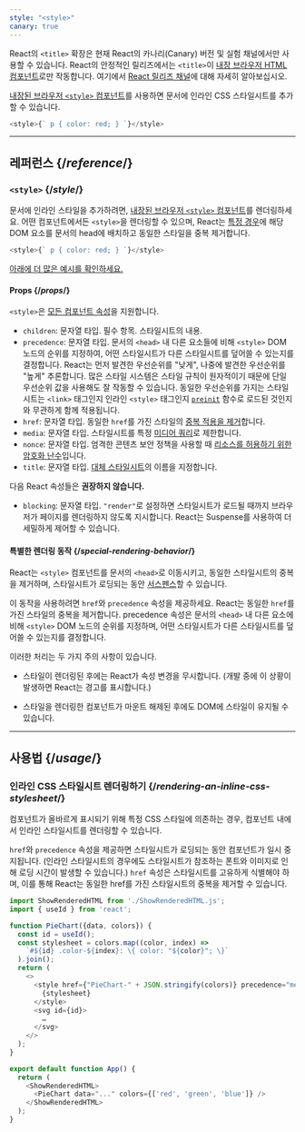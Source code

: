 ```yaml
---
style: "<style>"
canary: true
---
```


<Canary>

React의 `<title>` 확장은 현재 React의 카나리(Canary) 버전 및 실험 채널에서만 사용할 수 있습니다. React의 안정적인 릴리즈에서는 `<title>`이 [내장 브라우저 HTML 컴포넌트](/reference/react-dom/components#all-html-components)로만 작동합니다. 여기에서 [React 릴리즈 채널](/community/versioning-policy#all-release-channels)에 대해 자세히 알아보십시오.

</Canary>

<Intro>

[내장된 브라우저 `<style>` 컴포넌트](https://developer.mozilla.org/ko/docs/Web/HTML/Element/style)를 사용하면 문서에 인라인 CSS 스타일시트를 추가할 수 있습니다.

```js
<style>{` p { color: red; } `}</style>
```

</Intro>

<InlineToc />

---

## 레퍼런스 {/*reference*/}

### `<style>` {/*style*/}

문서에 인라인 스타일을 추가하려면, [내장된 브라우저 `<style>` 컴포넌트](https://developer.mozilla.org/ko/docs/Web/HTML/Element/style)를 렌더링하세요. 어떤 컴포넌트에서든 `<style>`을 렌더링할 수 있으며, React는 [특정 경우](#special-rendering-behavior)에 해당 DOM 요소를 문서의 head에 배치하고 동일한 스타일을 중복 제거합니다.

```js
<style>{` p { color: red; } `}</style>
```

[아래에 더 많은 예시를 확인하세요.](#usage)

#### Props {/*props*/}

`<style>`은 [모든 컴포넌트 속성](/reference/react-dom/components/common#props)을 지원합니다.

* `children`: 문자열 타입. 필수 항목. 스타일시트의 내용.
* `precedence`: 문자열 타입. 문서의 `<head>` 내 다른 요소들에 비해 `<style>` DOM 노드의 순위를 지정하여, 어떤 스타일시트가 다른 스타일시트를 덮어쓸 수 있는지를 결정합니다. React는 먼저 발견한 우선순위를 "낮게", 나중에 발견한 우선순위를 "높게" 추론합니다. 많은 스타일 시스템은 스타일 규칙이 원자적이기 때문에 단일 우선순위 값을 사용해도 잘 작동할 수 있습니다. 동일한 우선순위를 가지는 스타일시트는 `<link>` 태그인지 인라인 `<style>` 태그인지 [`preinit`](/reference/react-dom/preinit) 함수로 로드된 것인지와 무관하게 함께 적용됩니다.
* `href`: 문자열 타입. 동일한 `href`를 가진 스타일의 [중복 적용을 제거](#special-rendering-behavior)합니다.
* `media`: 문자열 타입. 스타일시트를 특정 [미디어 쿼리](https://developer.mozilla.org/ko/docs/Web/CSS/CSS_media_queries/Using_media_queries)로 제한합니다.
* `nonce`: 문자열 타입. 엄격한 콘텐츠 보안 정책을 사용할 때 [리소스를 허용하기 위한 암호화 난수](https://developer.mozilla.org/en-US/docs/Web/HTML/Global_attributes/nonce)입니다.
* `title`: 문자열 타입. [대체 스타일시트](https://developer.mozilla.org/ko/docs/Web/CSS/Alternative_style_sheets)의 이름을 지정합니다.

다음 React 속성들은 **권장하지 않습니다.**

* `blocking`: 문자열 타입. `"render"`로 설정하면 스타일시트가 로드될 때까지 브라우저가 페이지를 렌더링하지 않도록 지시합니다. React는 Suspense를 사용하여 더 세밀하게 제어할 수 있습니다.

#### 특별한 렌더링 동작 {/*special-rendering-behavior*/}

React는 `<style>` 컴포넌트를 문서의 `<head>`로 이동시키고, 동일한 스타일시트의 중복을 제거하며, 스타일시트가 로딩되는 동안 [서스펜스](/reference/react/Suspense)할 수 있습니다.

이 동작을 사용하려면 `href`와 `precedence` 속성을 제공하세요. React는 동일한 `href`를 가진 스타일의 중복을 제거합니다. precedence 속성은 문서의 `<head>` 내 다른 요소에 비해 `<style>` DOM 노드의 순위를 지정하며, 어떤 스타일시트가 다른 스타일시트를 덮어쓸 수 있는지를 결정합니다.

이러한 처리는 두 가지 주의 사항이 있습니다.

* 스타일이 렌더링된 후에는 React가 속성 변경을 무시합니다. (개발 중에 이 상황이 발생하면 React는 경고를 표시합니다.)

* 스타일을 렌더링한 컴포넌트가 마운트 해제된 후에도 DOM에 스타일이 유지될 수 있습니다.

---

## 사용법 {/*usage*/}

### 인라인 CSS 스타일시트 렌더링하기 {/*rendering-an-inline-css-stylesheet*/}

컴포넌트가 올바르게 표시되기 위해 특정 CSS 스타일에 의존하는 경우, 컴포넌트 내에서 인라인 스타일시트를 렌더링할 수 있습니다.

`href`와 `precedence` 속성을 제공하면 스타일시트가 로딩되는 동안 컴포넌트가 일시 중지됩니다. (인라인 스타일시트의 경우에도 스타일시트가 참조하는 폰트와 이미지로 인해 로딩 시간이 발생할 수 있습니다.) `href` 속성은 스타일시트를 고유하게 식별해야 하며, 이를 통해 React는 동일한 href를 가진 스타일시트의 중복을 제거할 수 있습니다.

<SandpackWithHTMLOutput>

```js src/App.js active
import ShowRenderedHTML from './ShowRenderedHTML.js';
import { useId } from 'react';

function PieChart({data, colors}) {
  const id = useId();
  const stylesheet = colors.map((color, index) =>
    `#${id} .color-${index}: \{ color: "${color}"; \}`
  ).join();
  return (
    <>
      <style href={"PieChart-" + JSON.stringify(colors)} precedence="medium">
        {stylesheet}
      </style>
      <svg id={id}>
        …
      </svg>
    </>
  );
}

export default function App() {
  return (
    <ShowRenderedHTML>
      <PieChart data="..." colors={['red', 'green', 'blue']} />
    </ShowRenderedHTML>
  );
}
```

</SandpackWithHTMLOutput>
